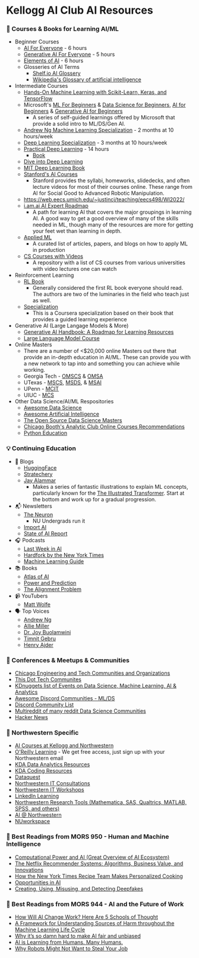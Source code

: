 # Kellogg AI Club AI Resources

### 🍎 Courses & Books for Learning AI/ML
  - Beginner Courses
    - [AI For Everyone](https://www.deeplearning.ai/courses/ai-for-everyone/) - 6 hours
    - [Generative AI For Everyone](https://www.deeplearning.ai/courses/generative-ai-for-everyone/) - 5 hours
    - [Elements of AI](https://www.elementsofai.com/) - 6 hours
    - Glosseries of AI Terms
      - [Shelf.io AI Glossery](https://shelf.io/ai-glossary/)
      - [Wikipedia's Glossary of artificial intelligence](https://en.wikipedia.org/wiki/Glossary_of_artificial_intelligence)
  - Intermediate Courses
    - [Hands-On Machine Learning with Scikit-Learn, Keras, and TensorFlow](https://www.oreilly.com/library/view/hands-on-machine-learning/9781492032632/)
    - Microsoft's [ML For Beginners](https://github.com/microsoft/ML-For-Beginners) & [Data Science for Beginners](https://github.com/microsoft/Data-Science-For-Beginners), [AI for Beginners](https://github.com/microsoft/AI-For-Beginners) & [Generative AI for Beginners](https://github.com/microsoft/generative-ai-for-beginners/)
      - A series of self-guided learnings offered by Microsoft that provide a solid intro to ML/DS/Gen AI.
    - [Andrew Ng Machine Learning Specialization](https://www.deeplearning.ai/courses/machine-learning-specialization/) - 2 months at 10 hours/week
    - [Deep Learning Specialization](https://www.deeplearning.ai/courses/deep-learning-specialization/) - 3 months at 10 hours/week
    - [Practical Deep Learning](https://course.fast.ai/) - 14 hours
      - [Book](https://www.oreilly.com/library/view/deep-learning-for/9781492045519/)
    - [Dive into Deep Learning](https://d2l.ai/)
    - [MIT Deep Learning Book](https://github.com/janishar/mit-deep-learning-book-pdf)
    - [Stanford's AI Courses](https://ai.stanford.edu/courses/)
      - Stanford provides the syllabi, homeworks, slidedecks, and often lecture videos for most of their courses online. These range from AI for Social Good to Advanced Robotic Manipulation.
    - https://web.eecs.umich.edu/~justincj/teaching/eecs498/WI2022/
    - [i.am.ai AI Expert Roadmap](https://i.am.ai/roadmap)
      - A path for learning AI that covers the major groupings in learning AI. A good way to get a good overview of many of the skills needed in ML, though many of the resources are more for getting your feet wet than learning in depth.
    - [Applied ML](https://github.com/eugeneyan/applied-ml)
      - A curated list of articles, papers, and blogs on how to apply ML in production
    - [CS Courses with Videos](https://github.com/Developer-Y/cs-video-courses?tab=readme-ov-file)
      - A repository with a list of CS courses from various universities with video lectures one can watch
  - Reinforcement Learning
    - [RL Book](https://incompleteideas.net/book/the-book-2nd.html)
      - Generally considered the first RL book everyone should read. The authors are two of the luminaries in the field who teach just as well.
    - [Specialization](https://www.coursera.org/specializations/reinforcement-learning)
      - This is a Coursera specialization based on their book that provides a guided learning experience
  - Generative AI (Large Langage Models & More)
    - [Generative AI Handbook: A Roadmap for Learning Resources](https://genai-handbook.github.io/)
    - [Large Language Model Course](https://github.com/mlabonne/llm-course)
  - Online Masters
    - There are a number of <$20,000 online Masters out there that provide an in-depth education in AI/ML. These can provide you with a new network to tap into and something you can achieve while working.
    - Georgia Tech - [OMSCS](https://omscs.gatech.edu/) & [OMSA](https://pe.gatech.edu/degrees/analytics)
    - UTexas - [MSCS](https://cdso.utexas.edu/mscs), [MSDS](https://cdso.utexas.edu/msds), & [MSAI](https://cdso.utexas.edu/msai)
    - UPenn - [MCIT](https://online.seas.upenn.edu/degrees/mcit-online/)
    - UIUC - [MCS](https://www.coursera.org/degrees/master-of-computer-science-illinois)
  - Other Data Science/AI/ML Respositories
    - [Awesome Data Science](https://github.com/academic/awesome-datascience)
    - [Awesome Artificial Intelligence](https://github.com/owainlewis/awesome-artificial-intelligence)
    - [The Open Source Data Science Masters](http://datasciencemasters.org/)
    - [Chicago Booth's Analytic Club Online Courses Recommendations](https://github.com/ChicagoBoothAnalytics/site/wiki/Online-Courses)
    - [Python Education](https://github.com/charlax/python-education)

### 💡 Continuing Education
- 📝 Blogs
  - [HuggingFace](https://huggingface.co/blog)
  - [Stratechery](https://stratechery.com/)
  - [Jay Alammar](https://jalammar.github.io/)
    - Makes a series of fantastic illustrations to explain ML concepts, particularly known for the [The Illustrated Transformer](https://jalammar.github.io/illustrated-transformer/). Start at the bottom and work up for a gradual progression.
- 📬 Newsletters
  - [The Neuron](https://www.theneurondaily.com/)
    - NU Undergrads run it
  - [Import AI](https://importai.substack.com/)
  - [State of AI Report](https://stateofai.substack.com/)
- 🎧 Podcasts
  - [Last Week in AI](https://lastweekin.ai/)
  - [Hardfork by the New York Times](https://podcasts.apple.com/us/podcast/hard-fork/id1528594034)
  - [Machine Learning Guide](https://podcasts.apple.com/us/podcast/machine-learning-guide/id1204521130)
- 📚 Books
    - [Atlas of AI](https://www.amazon.com/Atlas-AI-Kate-Crawford/dp/0300209576)
    - [Power and Prediction](https://www.amazon.com/Power-Prediction-Disruptive-Artificial-Intelligence/dp/1647824192)
    - [The Alignment Problem](https://www.amazon.com/Alignment-Problem-Machine-Learning-Values/dp/0393635821)
- 📹 YouTubers
  - [Matt Wolfe](https://www.youtube.com/@mreflow)
- 🗣️ Top Voices
  - [Andrew Ng](https://www.linkedin.com/in/andrewyng/)
  - [Allie Miller](https://www.linkedin.com/in/alliekmiller/)
  - [Dr. Joy Buolamwini](https://www.linkedin.com/in/buolamwini/)
  - [Timnit Gebru](https://www.linkedin.com/in/timnit-gebru-7b3b407/)
  - [Henry Ajder](https://www.linkedin.com/in/henryajder/)

### 🤝 Conferences & Meetups & Communities
 - [Chicago Engineering and Tech Communities and Organizations](https://github.com/driscoll42/chicago-engineering-and-tech-communities)
 - [This Dot Tech Communites](https://github.com/thisdot/tech-community-slacks)
 - [KDnuggets list of Events on Data Science, Machine Learning, AI & Analytics](https://www.kdnuggets.com/meetings/index.html)
 - [Awesome Discord Communities - ML/DS](https://github.com/mhxion/awesome-discord-communities?tab=readme-ov-file#machine-learning)
 - [Discord Community List](https://www.makeuseof.com/top-discord-servers-data-scientists/)
 - [Multireddit of many reddit Data Science Communities](https://old.reddit.com/r/AIAssisted+ArtificialInteligence+AskStatistics+Bard+BigDataJobs+BusinessIntelligence+ChatGPT+ChatGPTCoding+ChatGPTPro+ChatGPTPromptGenius+ChatGPT_Gemini+DataScienceJobs+Database+DatabaseHelp+DeepLearningPapers+GPT3+GoogleColab+GoogleDataStudio+GoogleOptimize+LanguageTechnology+LocalLlaMA+MLQuestions+MLjobs+MachineLearning+MediaSynthesis+OpenAI+SEO+SQL+StableDiffusion+agi+aiArt+aipromptprogramming+analytics+analyzit+artificial+bigdata+bioinformatics+chatgpt_promptDesign+computervision+dalle2+dataengineering+dataisbeautiful+datalake+datascience+datasets+deeplearning+excel+genetic_algorithms+kaggle+learnaitogether+learndatascience+learnmachinelearning+machinelearningnews+marketing+midjourney+mlclass+mlops+mlpapers+mlscaling+neuralnetworks+opencv+opendata+opendirectories+pystats+pytorch+recommendersystems+reinforcementlearning+rstats+scikit_learn+sdforall+semanticweb+singularity+statistics+tableau+tensorflow/)
 - [Hacker News](https://news.ycombinator.com/news)

### 💜 Northwestern Specific
 - [AI Courses at Kellogg and Northwestern](https://nuwildcat.sharepoint.com/:x:/r/sites/KSM-K_AI_L/_layouts/15/Doc.aspx?sourcedoc=%7B3F48A845-3373-4DEF-9DFB-4781C2CBD607%7D&file=Analytics+and+AI+classes+-+2023+school+year.xlsx&action=default&mobileredirect=true)
 - [O'Reilly Learning](https://learning.oreilly.com/) - We get free access, just sign up with your Northwestern email
 - [KDA Data Analytics Resources](https://kelloggkda.github.io/KelloggKDA/resources.html)
 - [KDA Coding Resources](https://docs.google.com/document/d/1aiXqypz4PEqWs9pvfAYodj6lO29_6sQwJZtEdX-whaI/edit)
 - [Dataquest](https://www.it.northwestern.edu/departments/it-services-support/research/data-science/dataquest-online-courses.html)
 - [Northwestern IT Consultations](https://www.it.northwestern.edu/departments/it-services-support/research/data-science/project-support.html)
 - [Northwestern IT Workshops](https://www.it.northwestern.edu/departments/it-services-support/research/research-events.html)
 - [LinkedIn Learning](https://hr.northwestern.edu/talent-development/development/online-learning/lynda.com.html)
 - [Northwestern Research Tools (Mathematica, SAS, Qualtrics, MATLAB, SPSS, and others)](https://services.northwestern.edu/TDClient/30/Portal/Requests/ServiceCatalog?CategoryID=83)
 - [AI @ Northwestern](https://ai.northwestern.edu/index.html)
 - [NUworkspace](https://services.northwestern.edu/TDClient/30/Portal/Requests/ServiceDet?ID=97)

### 🎒 Best Readings from MORS 950 - Human and Machine Intelligence
 - [Computational Power and AI (Great Overview of AI Ecosystem)](https://ainowinstitute.org/publication/policy/compute-and-ai)
 - [The Netflix Recommender Systems: Algorithms, Business Value, and Innovations](https://netflixtechblog.com/learning-a-personalized-homepage-aa8ec670359a#1c3e)
 - [How the New York Times Recipe Team Makes Personalized Cooking](https://medium.com/@timesopen/how-the-new-york-times-cooking-team-makes-personalized-recipe-recommendations-669c26aa4825)
 - [Opportunities in AI](https://www.youtube.com/watch?si=hTTbCdYREl6CE-Oq&v=5p248yoa3oE&feature=youtu.be)
 - [Creating, Using, Misusing, and Detecting Deepfakes](https://www.tsjournal.org/index.php/jots/article/view/56/36)

### 🎒 Best Readings from MORS 944 - AI and the Future of Work
 - [How Will AI Change Work? Here Are 5 Schools of Thought](https://hbr.org/2018/01/how-will-ai-change-work-here-are-5-schools-of-thought)
 - [A Framework for Understanding Sources of Harm throughout the Machine Learning Life Cycle](https://dl.acm.org/doi/fullHtml/10.1145/3465416.3483305)
 - [Why it’s so damn hard to make AI fair and unbiased](https://www.vox.com/future-perfect/22916602/ai-bias-fairness-tradeoffs-artificial-intelligence)
 - [AI is Learning from Humans. Many Humans.](https://www.nytimes.com/2019/08/16/technology/ai-humans.html)
 - [Why Robots Might Not Want to Steal Your Job](https://journals.sagepub.com/doi/10.1177/0170840618765568)
  
